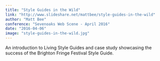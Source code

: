```yaml
---
title: "Style Guides in the Wild"
link: "http://www.slideshare.net/mattbee/style-guides-in-the-wild"
author: "Matt Bee"
conference: "Sevenoaks Web Scene - April 2016"
date: "2016-04-06"
image: "style-guides-in-the-wild.jpg"
---
```


An introduction to Living Style Guides and case study showcasing the success of the Brighton Fringe Festival Style Guide.
